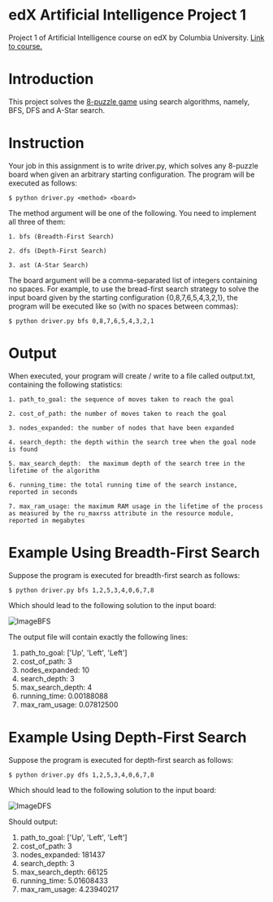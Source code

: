 # edX Artificial Intelligence Project 1

Project 1 of Artificial Intelligence course on edX by Columbia University. [Link to course.](https://www.edx.org/course/artificial-intelligence-ai-columbiax-csmm-101x-2)

# Introduction

This project solves the [8-puzzle game](http://mypuzzle.org/sliding) using search algorithms, namely, BFS, DFS and A-Star search.

# Instruction

Your job in this assignment is to write driver.py, which solves any 8-puzzle board when given an arbitrary starting configuration. The program will be executed as follows:

```$ python driver.py <method> <board>```

The method argument will be one of the following. You need to implement all three of them:

	1. bfs (Breadth-First Search)
	
	2. dfs (Depth-First Search)
	
	3. ast (A-Star Search)
	

The board argument will be a comma-separated list of integers containing no spaces. For example, to use the bread-first search strategy to solve the input board given by the starting configuration {0,8,7,6,5,4,3,2,1}, the program will be executed like so (with no spaces between commas):

```$ python driver.py bfs 0,8,7,6,5,4,3,2,1```

# Output

When executed, your program will create / write to a file called output.txt, containing the following statistics:

	1. path_to_goal: the sequence of moves taken to reach the goal
	
	2. cost_of_path: the number of moves taken to reach the goal
	
	3. nodes_expanded: the number of nodes that have been expanded
	
	4. search_depth: the depth within the search tree when the goal node is found
	
	5. max_search_depth:  the maximum depth of the search tree in the lifetime of the algorithm
	
	6. running_time: the total running time of the search instance, reported in seconds
	
	7. max_ram_usage: the maximum RAM usage in the lifetime of the process as measured by the ru_maxrss attribute in the resource module, reported in megabytes

# Example Using Breadth-First Search

Suppose the program is executed for breadth-first search as follows:

```$ python driver.py bfs 1,2,5,3,4,0,6,7,8```

Which should lead to the following solution to the input board:

![ImageBFS](https://studio.edx.org/asset-v1:ColumbiaX+CSMM.101x+1T2017+type@asset+block@pset1_diagram.png)

The output file will contain exactly the following lines:

1. path_to_goal: ['Up', 'Left', 'Left']
2. cost_of_path: 3
3. nodes_expanded: 10
4. search_depth: 3
5. max_search_depth: 4
6. running_time: 0.00188088
7. max_ram_usage: 0.07812500

# Example Using Depth-First Search

Suppose the program is executed for depth-first search as follows:

```$ python driver.py dfs 1,2,5,3,4,0,6,7,8```

Which should lead to the following solution to the input board:

![ImageDFS](https://studio.edx.org/asset-v1:ColumbiaX+CSMM.101x+1T2017+type@asset+block@pset1_diagram.png)

Should output:

1. path_to_goal: ['Up', 'Left', 'Left']
2. cost_of_path: 3
3. nodes_expanded: 181437
4. search_depth: 3
5. max_search_depth: 66125
6. running_time: 5.01608433
7. max_ram_usage: 4.23940217
